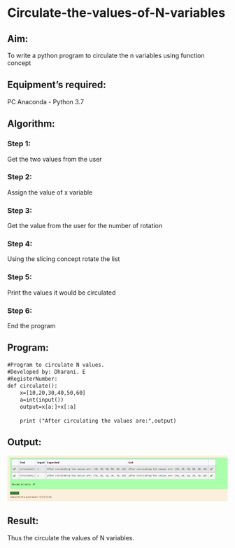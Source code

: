 # Circulate-the-values-of-N-variables
## Aim:
To write a python program to circulate the n variables using function concept
## Equipment’s required:
PC
Anaconda - Python 3.7
## Algorithm: 
### Step 1: 
Get the two values from the user

### Step 2: 
Assign the value of x variable
### Step 3: 
Get the value from the user for the number of rotation
### Step 4: 
Using the slicing concept rotate the list

### Step 5: 
Print the values it would be circulated
### Step 6:
End the program 
## Program:
~~~
#Program to circulate N values.
#Developed by: Dharani. E
#RegisterNumber:
def circulate():
    x=[10,20,30,40,50,60]
    a=int(input())
    output=x[a:]+x[:a]
    
    print ("After circulating the values are:",output) 
~~~

## Output:
![output](./dd.png)

## Result:
Thus the circulate the values of N variables.
